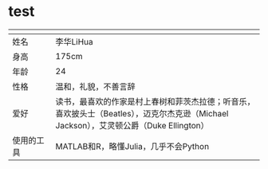 # test
<table>
<colgroup>
<col width="17%" />
<col width="82%" />
</colgroup>
<thead>
<tr class="header">
<th></th>
<th></th>
</tr>
</thead>
<tbody>
<tr class="odd">
<td>姓名</td>
<td>李华LiHua</td>
</tr>
<tr class="even">
<td>身高</td>
<td>175cm</td>
</tr>
<tr class="odd">
<td>年龄</td>
<td>24</td>
</tr>
<tr class="even">
<td>性格</td>
<td>温和，礼貌，不善言辞</td>
</tr>
<tr class="odd">
<td>爱好</td>
<td>读书，最喜欢的作家是村上春树和菲茨杰拉德；听音乐，喜欢披头士（Beatles），迈克尔杰克逊（Michael Jackson），艾灵顿公爵（Duke Ellington）</td>
</tr>
<tr class="even">
<td>使用的工具</td>
<td>MATLAB和R，略懂Julia，几乎不会Python</td>
</tr>

</tbody>
</table>
